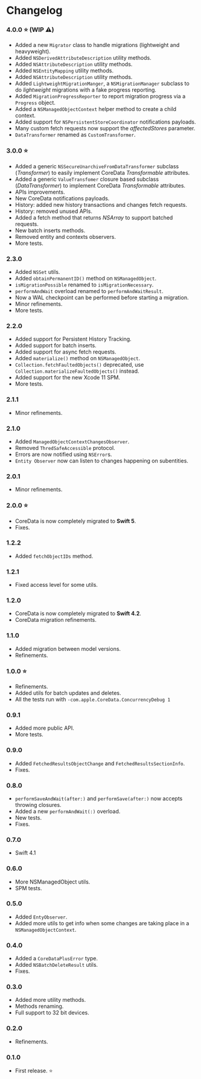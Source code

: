 # Changelog

### 4.0.0 ⭐ (WIP ⚠️)

- Added a new `Migrator` class to handle migrations (lightweight and heavyweight).
- Added `NSDerivedAttributeDescription` utility methods.
- Added `NSAttributeDescription` utility methods.
- Added `NSEntityMapping` utility methods.
- Added `NSAttributeDescription` utility methods.
- Added `LightweightMigrationManger`,  a `NSMigrationManager` subclass to do *lightweight* migrations with a fake progress reporting.
- Added `MigrationProgressReporter` to report migration progress via a `Progress` object.
- Added a `NSManagedObjectContext` helper method to create a child context.
- Added support for `NSPersistentStoreCoordinator` notifications payloads.
- Many custom fetch requests now support the *affectedStores* parameter.
- `DataTransformer` renamed as `CustomTransformer`.

### 3.0.0 ⭐

- Added a generic `NSSecureUnarchiveFromDataTransformer` subclass (*Transformer*) to easily implement CoreData *Transformable* attributes.
- Added a generic `ValueTransfomer` closure based subclass (*DataTransformer*) to implement CoreData *Transformable* attributes.
- APIs improvements.
- New CoreData notifications payloads.
- History: added new history transactions and changes fetch requests.
- History: removed unused APIs.
- Added a fetch method that returns *NSArray* to support batched requests.
- New batch inserts methods.
- Removed entity and contexts observers.
- More tests.

### 2.3.0

- Added `NSSet` utils.
- Added `obtainPermanentID()` method on `NSManagedObject`.
- `isMigrationPossible` renamed to `isMigrationNecessary`.
- `performAndWait` overload renamed to `performAndWaitResult`.
- Now a WAL checkpoint can be performed before starting a migration.
- Minor refinements.
- More tests.

### 2.2.0

- Added support for Persistent History Tracking.
- Added support for batch inserts.
- Added support for async fetch requests.
- Added `materialize()` method on `NSManagedObject`.
- `Collection.fetchFaultedObjects()` deprecated, use `Collection.materializeFaultedObjects()` instead.
- Added support for the new Xcode 11 SPM.
- More tests.

### 2.1.1

- Minor refinements.

### 2.1.0

- Added `ManagedObjectContextChangesObserver`.
- Removed `ThredSafeAccessible` protocol.
- Errors are now notified using `NSError`s.
- `Entity Observer` now can listen to changes happening on subentities. 

### 2.0.1

- Minor refinements.

### 2.0.0 ⭐

- CoreData is now completely migrated to **Swift 5**.
- Fixes.

### 1.2.2

- Added `fetchObjectIDs` method.

### 1.2.1

- Fixed access level for some utils.

### 1.2.0

- CoreData is now completely migrated to **Swift 4.2**.
- CoreData migration refinements.

### 1.1.0

- Added migration between model versions.
- Refinements.

### 1.0.0 ⭐

- Refinements.
- Added utils for batch updates and deletes.
- All the tests run with  `-com.apple.CoreData.ConcurrencyDebug 1`

### 0.9.1

- Added more public API.
- More tests.

### 0.9.0

- Added `FetchedResultsObjectChange` and  `FetchedResultsSectionInfo`.
- Fixes.

### 0.8.0

- `performSaveAndWait(after:)` and `performSave(after:)` now accepts throwing closures.
- Added a new `performAndWait(:)` overload.
- New tests.
- Fixes.

### 0.7.0

- Swift 4.1

### 0.6.0

- More NSManagedObject utils.
- SPM tests.

### 0.5.0

- Added `EntyObserver`.
- Added more utils to get info when some changes are taking place in a `NSManagedObjectContext`.

### 0.4.0

- Added a `CoreDataPlusError` type.
- Added `NSBatchDeleteResult` utils.
- Fixes.

### 0.3.0

- Added more utility methods.
- Methods renaming.
- Full support to 32 bit devices.

### 0.2.0

- Refinements.

### 0.1.0

- First release. ⭐
